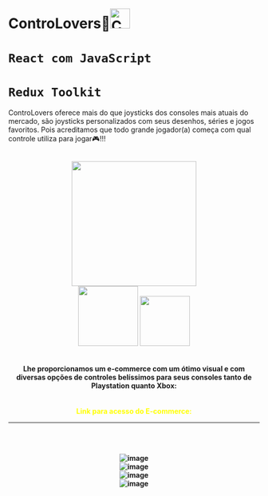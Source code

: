 # ControLovers💛<img src="https://icon-library.com/images/multimedia_stick_game_play_controller-512.png" alt="Controller Icon" width="40" style="margin-bottom: -10px;" />

# `React com JavaScript`
# `Redux Toolkit`
ControLovers oferece mais do que joysticks dos consoles mais atuais do mercado, são joysticks personalizados com seus desenhos, séries e jogos favoritos. Pois acreditamos que todo grande jogador(a) começa com qual controle utiliza para jogar🎮!!! 
<br>
<br>
<div align="center">
<img src="https://icon-library.com/images/multimedia_stick_game_play_controller-512.png" width="250"/>
<br>
<img src="https://i.pinimg.com/originals/fb/76/5b/fb765b8752d50de50cfa15203f9a7acd.png" width="120"/> <img src="https://upload.wikimedia.org/wikipedia/commons/thumb/f/f9/Xbox_one_logo.svg/1024px-Xbox_one_logo.svg.png" width="100"/> 
<div/>
<br>
<br>
<div align="center">
<strong>Lhe proporcionamos um e-commerce com um ótimo visual e com diversas opções de controles belíssimos para seus consoles tanto de Playstation quanto Xbox:<strong/>
<div/>
<br>
<br>
<span style="color: yellow;">Link para acesso do E-commerce:</span><br>  
<hr>
<br>
<br>

<div align="center">

![image](https://user-images.githubusercontent.com/106918230/227738281-873a8c2c-02fe-4331-a1af-464ef0f6a1b8.png)
<br>
![image](https://user-images.githubusercontent.com/106918230/227738510-e979a109-90fe-4a9b-85e0-934a5c2e843b.png)
<br>
![image](https://user-images.githubusercontent.com/106918230/227738363-ba9e0e2f-b254-4a1c-b663-1dc6a82b2b36.png)
<br>
![image](https://user-images.githubusercontent.com/106918230/227738553-b3097862-63ac-4990-bf99-e7ed0166be3e.png)









